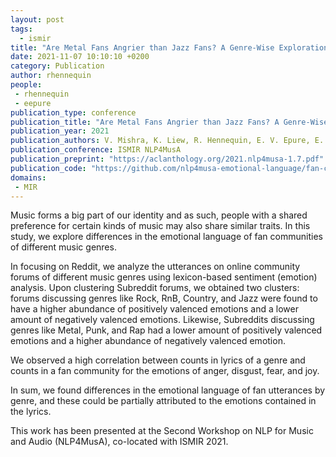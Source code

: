 ```yaml
---
layout: post
tags:
  - ismir
title: "Are Metal Fans Angrier than Jazz Fans? A Genre-Wise Exploration of the Emotional Language of Music Listeners on Reddit"
date: 2021-11-07 10:10:10 +0200
category: Publication
author: rhennequin
people:
 - rhennequin
 - eepure
publication_type: conference
publication_title: "Are Metal Fans Angrier than Jazz Fans? A Genre-Wise Exploration of the Emotional Language of Music Listeners on Reddit"
publication_year: 2021
publication_authors: V. Mishra, K. Liew, R. Hennequin, E. V. Epure, E. Aramaki
publication_conference: ISMIR NLP4MusA
publication_preprint: "https://aclanthology.org/2021.nlp4musa-1.7.pdf"
publication_code: "https://github.com/nlp4musa-emotional-language/fan-community-emotion"
domains: 
 - MIR
---
```


Music forms a big part of our identity and
as such, people with a shared preference for
certain kinds of music may also share similar
traits. In this study, we explore differences in
the emotional language of fan communities of
different music genres. 

In focusing on Reddit, we analyze the utterances on online community forums of different music genres using lexicon-based sentiment (emotion) analysis. Upon clustering Subreddit forums, we obtained two clusters: forums discussing genres
like Rock, RnB, Country, and Jazz were found
to have a higher abundance of positively valenced emotions and a lower amount of negatively valenced emotions. Likewise, Subreddits discussing genres like Metal, Punk, and
Rap had a lower amount of positively valenced
emotions and a higher abundance of negatively
valenced emotion. 

We observed a high correlation between counts in lyrics of a genre and
counts in a fan community for the emotions of
anger, disgust, fear, and joy. 

In sum, we found
differences in the emotional language of fan
utterances by genre, and these could be partially attributed to the emotions contained in
the lyrics.


This work has been presented at the Second Workshop on NLP for Music and Audio (NLP4MusA), co-located with ISMIR 2021.

